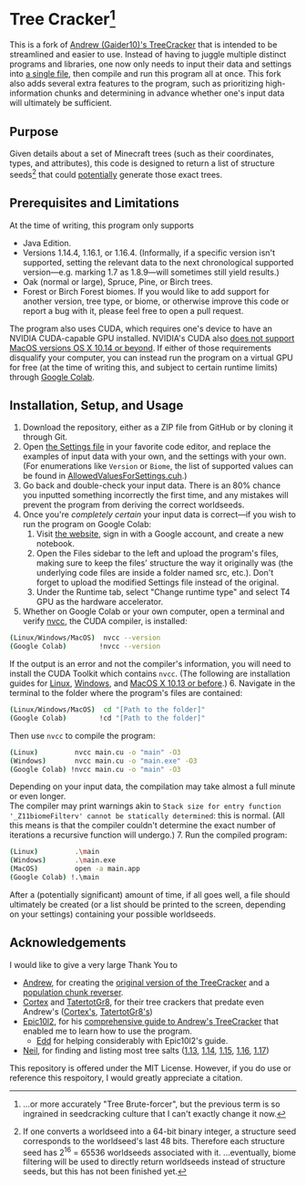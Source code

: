 # Tree Cracker[^1]

This is a fork of [Andrew (Gaider10)'s TreeCracker](https://github.com/Gaider10/TreeCracker) that is intended to be streamlined and easier to use. Instead of having to juggle multiple distinct programs and libraries, one now only needs to input their data and settings into [a single file](./Settings%20(MODIFY%20THIS).cuh), then compile and run this program all at once. This fork also adds several extra features to the program, such as prioritizing high-information chunks and determining in advance whether one's input data will ultimately be sufficient.

## Purpose
Given details about a set of Minecraft trees (such as their coordinates, types, and attributes), this code is designed to return a list of <!-- worldseeds --> structure seeds[^2] that could <ins>potentially</ins> generate those exact trees.

## Prerequisites and Limitations
At the time of writing, this program only supports
- Java Edition.
- Versions <!-- 1.6.4, 1.8.9, 1.12.2, --> 1.14.4, 1.16.1, or 1.16.4. (Informally, if a specific version isn't supported, setting the relevant data to the next chronological supported version&mdash;e.g. marking 1.7 as 1.8.9&mdash;will sometimes still yield results.)
- Oak (normal or large), Spruce, Pine, or Birch trees.
- Forest or Birch Forest <!-- or Taiga --> biomes.
If you would like to add support for another version, tree type, or biome, or otherwise improve this code or report a bug with it, please feel free to open a pull request.

The program also uses CUDA, which requires one's device to have an NVIDIA CUDA-capable GPU installed. NVIDIA's CUDA also [does not support MacOS versions OS X 10.14 or beyond](https://developer.nvidia.com/nvidia-cuda-toolkit-developer-tools-mac-hosts). If either of those requirements disqualify your computer, you can instead run the program on a virtual GPU for free (at the time of writing this, and subject to certain runtime limits) through [Google Colab](https://colab.research.google.com).

## Installation, Setup, and Usage
1. Download the repository, either as a ZIP file from GitHub or by cloning it through Git.
2. Open [the Settings file](./Settings%20(MODIFY%20THIS).cuh) in your favorite code editor, and replace the examples of input data with your own, and the settings with your own. (For enumerations like `Version` or `Biome`, the list of supported values can be found in [AllowedValuesForSettings.cuh](./AllowedValuesForSettings.cuh).)
3. Go back and double-check your input data. There is an 80% chance you inputted something incorrectly the first time, and any mistakes will prevent the program from deriving the correct worldseeds.
4. Once you're *completely certain* your input data is correct&mdash;if you wish to run the program on Google Colab:
    1. Visit [the website](https://colab.research.google.com), sign in with a Google account, and create a new notebook.
    2. Open the Files sidebar to the left and upload the program's files, making sure to keep the files' structure the way it originally was (the underlying code files are inside a folder named src, etc.). Don't forget to upload the modified Settings file instead of the original.
    3. Under the Runtime tab, select "Change runtime type" and select T4 GPU as the hardware accelerator.
5. Whether on Google Colab or your own computer, open a terminal and verify [nvcc](https://docs.nvidia.com/cuda/cuda-compiler-driver-nvcc/index.html), the CUDA compiler, is installed:
```bash
(Linux/Windows/MacOS)  nvcc --version
(Google Colab)        !nvcc --version
```
If the output is an error and not the compiler's information, you will need to install the CUDA Toolkit which contains `nvcc`. (The following are installation guides for [Linux](https://docs.nvidia.com/cuda/cuda-installation-guide-linux), [Windows](https://docs.nvidia.com/cuda/cuda-installation-guide-microsoft-windows), and [MacOS X 10.13 or before](https://docs.nvidia.com/cuda/archive/10.1/cuda-installation-guide-mac-os-x/).)
6. Navigate in the terminal to the folder where the program's files are contained:
```bash
(Linux/Windows/MacOS)  cd "[Path to the folder]"
(Google Colab)        !cd "[Path to the folder]"
```
Then use `nvcc` to compile the program:
```bash
(Linux)         nvcc main.cu -o "main" -O3
(Windows)       nvcc main.cu -o "main.exe" -O3
(Google Colab) !nvcc main.cu -o "main" -O3
```
Depending on your input data, the compilation may take almost a full minute or even longer.<br />
The compiler may print warnings akin to `Stack size for entry function '_Z11biomeFilterv' cannot be statically determined`: this is normal. (All this means is that the compiler couldn't determine the exact number of iterations a recursive function will undergo.)
7. Run the compiled program:
```bash
(Linux)         .\main
(Windows)       .\main.exe
(MacOS)         open -a main.app
(Google Colab) !.\main
```
After a (potentially significant) amount of time, if all goes well, a file should ultimately be created (or a list should be printed to the screen, depending on your settings) containing your possible worldseeds.

## Acknowledgements
I would like to give a very large Thank You to
- [Andrew](https://github.com/Gaider10), for creating the [original version of the TreeCracker](https://github.com/Gaider10/TreeCracker) and a [population chunk reverser](https://github.com/Gaider10/PopulationCrr).
- [Cortex](https://github.com/mcrcortex) and [TatertotGr8](https://github.com/tatertotgr8), for their tree crackers that predate even Andrew's ([Cortex's](https://github.com/MCRcortex/TreeCracker), [TatertotGr8's](https://github.com/TatertotGr8/Treecracker))
- [Epic10l2](https://github.com/epic10l2), for his [comprehensive guide to Andrew's TreeCracker](https://docs.google.com/document/d/1csrcO2F4qQ2ahYgcicWmJtnfeU99q65p) that enabled me to learn how to use the program.
    - [Edd](https://github.com/humhue) for helping considerably with Epic10l2's guide.
- [Neil](https://github.com/hube12), for finding and listing most tree salts ([1.13](https://gist.github.com/hube12/574512a3c4df2be8ba6c08e7298caedd), [1.14](https://gist.github.com/hube12/394ddf11b3cdcc9504270777565446e4), [1.15](https://gist.github.com/hube12/821b66615a97a7130ef804603d68bec8), [1.16](https://gist.github.com/hube12/b65500cd234ce2a3983b62b3903c183d), [1.17](https://gist.github.com/hube12/5066fbcd8565648dd68113a9b065514b))
<!-- <!-- - [Cubitect](https://github.com/cubitect), for his [Cubiomes library](https://github.com/Cubitect/cubiomes) that this program uses a port of to filter biomes. -->
<!-- - [Panda4994](https://github.com/panda4994), for [his algorithm]((https://github.com/Panda4994/panda4994.github.io/blob/48526d35d3d38750102b9f360dff45a4bdbc50bd/seedinfo/js/Random.js#L16)) to determine if a state is derivable from a nextLong call. -->

This repository is offered under the MIT License. However, if you do use or reference this respoitory, I would greatly appreciate a citation.

[^1]: ...or more accurately "Tree Brute-forcer", but the previous term is so ingrained in seedcracking culture that I can't exactly change it now.
[^2]: If one converts a worldseed into a 64-bit binary integer, a structure seed corresponds to the worldseed's last 48 bits. Therefore each structure seed has 2<sup>16</sup> = 65536 worldseeds associated with it. ...eventually, biome filtering will be used to directly return worldseeds instead of structure seeds, but this has not been finished yet.